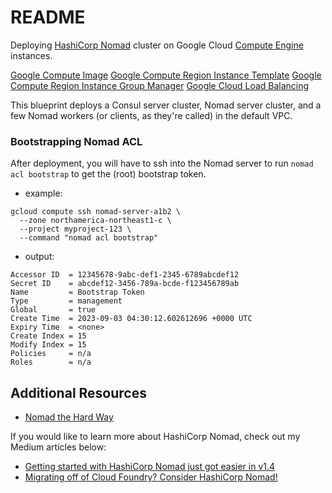 # README
Deploying [HashiCorp Nomad](https://www.nomadproject.io/) cluster on Google Cloud [Compute Engine](https://cloud.google.com/compute) instances.

[Google Compute Image](https://registry.terraform.io/providers/hashicorp/google/latest/docs/resources/compute_image)
[Google Compute Region Instance Template](https://registry.terraform.io/providers/hashicorp/google/latest/docs/resources/compute_region_instance_template)
[Google Compute Region Instance Group Manager](https://registry.terraform.io/providers/hashicorp/google/latest/docs/resources/compute_region_instance_group_manager)
[Google Cloud Load Balancing](https://cloud.google.com/load-balancing/docs/application-load-balancer)

This blueprint deploys a Consul server cluster, Nomad server cluster, and a few Nomad workers (or clients, as they're called) in the default VPC.

### Bootstrapping Nomad ACL
After deployment, you will have to ssh into the Nomad server to run `nomad acl bootstrap` to get the (root) bootstrap token. 

- example:
```console
gcloud compute ssh nomad-server-a1b2 \
  --zone northamerica-northeast1-c \
  --project myproject-123 \
  --command "nomad acl bootstrap"
```

- output:
```
Accessor ID  = 12345678-9abc-def1-2345-6789abcdef12
Secret ID    = abcdef12-3456-789a-bcde-f123456789ab
Name         = Bootstrap Token
Type         = management
Global       = true
Create Time  = 2023-09-03 04:30:12.602612696 +0000 UTC
Expiry Time  = <none>
Create Index = 15
Modify Index = 15
Policies     = n/a
Roles        = n/a
```


## Additional Resources
- [Nomad the Hard Way](https://github.com/jacobmammoliti/nomad-the-hard-way)

If you would like to learn more about HashiCorp Nomad, check out my Medium articles below:
- [Getting started with HashiCorp Nomad just got easier in v1.4](https://medium.com/@glen.yu/getting-started-with-hashicorp-nomad-just-got-easier-in-v1-4-3ffd0ebf3ad3)
- [Migrating off of Cloud Foundry? Consider HashiCorp Nomad!](https://medium.com/@glen.yu/migrating-off-of-pivotal-cloud-foundry-consider-hashicorp-nomad-581ba603995f)
